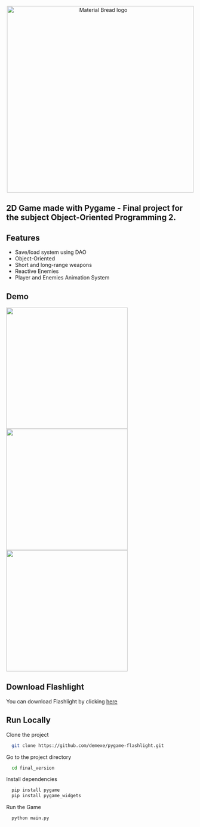 <p align="center">
    <img width="500" src="https://cdn.discordapp.com/attachments/922131891799343166/1061783402296123452/pixel_art_dungeon_landscape_1.png" alt="Material Bread logo">
</p>

## 2D Game made with Pygame - Final project for the subject Object-Oriented Programming 2. 

## Features

- Save/load system using DAO
- Object-Oriented
- Short and long-range weapons
- Reactive Enemies
- Player and Enemies Animation System


## Demo

<p> 
    <img width="325" src="https://cdn.discordapp.com/attachments/922131891799343166/1061789806738280519/Design_sem_nome.gif">
    <img width="325" src="https://cdn.discordapp.com/attachments/922131891799343166/1061791286769762304/Design_sem_nome_1.gif">
    <img width="325" src="https://cdn.discordapp.com/attachments/922131891799343166/1061794088548061204/Design_sem_nome_2.gif">
</p>

## Download Flashlight

You can download Flashlight by clicking [here](https://linktodocumentation)

## Run Locally

Clone the project

```bash
  git clone https://github.com/demexe/pygame-flashlight.git
```

Go to the project directory

```bash
  cd final_version
```

Install dependencies

```bash
  pip install pygame
  pip install pygame_widgets
```

Run the Game

```bash
  python main.py
```


